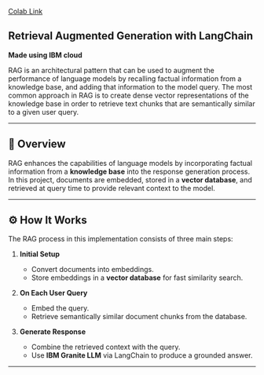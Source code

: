 <a href="https://colab.research.google.com/drive/15EOwhz7qRVrAXw6NLy_GlGfUaKAqSMfX?usp=sharing">Colab Link</a>

<h2>Retrieval Augmented Generation with LangChain</h2>
<b>Made using IBM cloud</b>
<P>RAG is an architectural pattern that can be used to augment the performance of language models by recalling factual information from a knowledge base, and adding that information to the model query. The most common approach in RAG is to create dense vector representations of the knowledge base in order to retrieve text chunks that are semantically similar to a given user query.</P>

---

## 📖 Overview

RAG enhances the capabilities of language models by incorporating factual information from a **knowledge base** into the response generation process.  
In this project, documents are embedded, stored in a **vector database**, and retrieved at query time to provide relevant context to the model.

---

## ⚙️ How It Works

The RAG process in this implementation consists of three main steps:

1. **Initial Setup**
   - Convert documents into embeddings.
   - Store embeddings in a **vector database** for fast similarity search.

2. **On Each User Query**
   - Embed the query.
   - Retrieve semantically similar document chunks from the database.

3. **Generate Response**
   - Combine the retrieved context with the query.
   - Use **IBM Granite LLM** via LangChain to produce a grounded answer.

---


